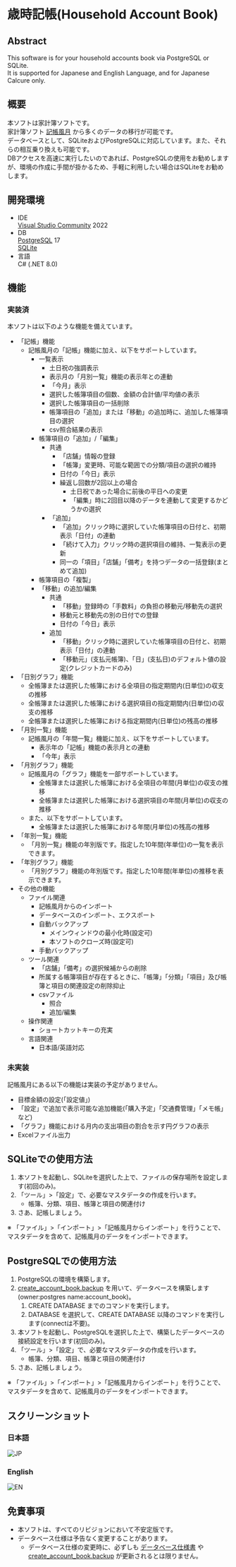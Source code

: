 # __歳時記帳(Household Account Book)__

## __Abstract__
This software is for your household accounts book via PostgreSQL or SQLite.  
It is supported for Japanese and English Language, and for Japanese Calcure only.  

## __概要__
本ソフトは家計簿ソフトです。  
家計簿ソフト [記帳風月](https://www.vector.co.jp/magazine/softnews/061024/n0610242.html) から多くのデータの移行が可能です。  
データベースとして、SQLiteおよびPostgreSQLに対応しています。また、それらの相互乗り換えも可能です。  
DBアクセスを高速に実行したいのであれば、PostgreSQLの使用をお勧めしますが、環境の作成に手間が掛かるため、手軽に利用したい場合はSQLiteをお勧めします。

## __開発環境__
* IDE  
  [Visual Studio Community](https://www.microsoft.com/ja-jp/dev/products/community.aspx) 2022  
* DB  
  [PostgreSQL](https://www.postgresql.org/) 17  
  [SQLite](https://sqlite.org/)
* 言語  
  C# (.NET 8.0)

## __機能__
### 実装済
本ソフトは以下のような機能を備えています。
* 「記帳」機能
	* 記帳風月の「記帳」機能に加え、以下をサポートしています。
		* 一覧表示
			* 土日祝の強調表示
			* 表示月の「月別一覧」機能の表示年との連動
			* 「今月」表示
			* 選択した帳簿項目の個数、金額の合計値/平均値の表示
			* 選択した帳簿項目の一括削除
			* 帳簿項目の「追加」または「移動」の追加時に、追加した帳簿項目の選択
			* csv照合結果の表示
		* 帳簿項目の「追加」/「編集」
			* 共通
				* 「店舗」情報の登録
				* 「帳簿」変更時、可能な範囲での分類/項目の選択の維持
				* 日付の「今日」表示
				* 繰返し回数が2回以上の場合
					* 土日祝であった場合に前後の平日への変更
					* 「編集」時に2回目以降のデータを連動して変更するかどうかの選択
			* 「追加」
				* 「追加」クリック時に選択していた帳簿項目の日付と、初期表示「日付」の連動
				* 「続けて入力」クリック時の選択項目の維持、一覧表示の更新
				* 同一の「項目」「店舗」「備考」を持つデータの一括登録(まとめて追加)
		* 帳簿項目の「複製」
		* 「移動」の追加/編集
			* 共通
				* 「移動」登録時の「手数料」の負担の移動元/移動先の選択
				* 移動元と移動先の別の日付での登録
				* 日付の「今日」表示
			* 追加
				* 「移動」クリック時に選択していた帳簿項目の日付と、初期表示「日付」の連動
				* 「移動元」(支払元帳簿)、「日」(支払日)のデフォルト値の設定(クレジットカードのみ)
* 「日別グラフ」機能
	* 全帳簿または選択した帳簿における全項目の指定期間内(日単位)の収支の推移
	* 全帳簿または選択した帳簿における選択項目の指定期間内(日単位)の収支の推移
	* 全帳簿または選択した帳簿における指定期間内(日単位)の残高の推移
* 「月別一覧」機能
	* 記帳風月の「年間一覧」機能に加え、以下をサポートしています。
		* 表示年の「記帳」機能の表示月との連動
		* 「今年」表示
* 「月別グラフ」機能
	* 記帳風月の「グラフ」機能を一部サポートしています。
		* 全帳簿または選択した帳簿における全項目の年間(月単位)の収支の推移
		* 全帳簿または選択した帳簿における選択項目の年間(月単位)の収支の推移
	* また、以下をサポートしています。
		* 全帳簿または選択した帳簿における年間(月単位)の残高の推移
* 「年別一覧」機能
	* 「月別一覧」機能の年別版です。指定した10年間(年単位)の一覧を表示できます。
* 「年別グラフ」機能
	* 「月別グラフ」機能の年別版です。指定した10年間(年単位)の推移を表示できます。
* その他の機能
	* ファイル関連
		* 記帳風月からのインポート
		* データベースのインポート、エクスポート
		* 自動バックアップ
			* メインウィンドウの最小化時(設定可)
			* 本ソフトのクローズ時(設定可)
		* 手動バックアップ
	* ツール関連
		* 「店舗」「備考」の選択候補からの削除
		* 所属する帳簿項目が存在するときに、「帳簿」「分類」「項目」及び帳簿と項目の関連設定の削除抑止
		* csvファイル
			* 照合
			* 追加/編集
	* 操作関連
		* ショートカットキーの充実
	* 言語関連
	    * 日本語/英語対応

### 未実装
記帳風月にある以下の機能は実装の予定がありません。
* 目標金額の設定(「設定値」)
* 「設定」で追加で表示可能な追加機能(「購入予定」「交通費管理」「メモ帳」など)
* 「グラフ」機能における月内の支出項目の割合を示す円グラフの表示
* Excelファイル出力

## __SQLiteでの使用方法__
1. 本ソフトを起動し、SQLiteを選択した上で、ファイルの保存場所を設定します(初回のみ)。
1. 「ツール」>「設定」で、必要なマスタデータの作成を行います。
    - 帳簿、分類、項目、帳簿と項目の関連付け
1. さあ、記帳しましょう。

※ 「ファイル」>「インポート」>「記帳風月からインポート」を行うことで、マスタデータを含めて、記帳風月のデータをインポートできます。

## __PostgreSQLでの使用方法__
1. PostgreSQLの環境を構築します。
1. [create_account_book.backup](./Materials/DB/create_account_book.backup) を用いて、データベースを構築します(owner:postgres name:account_book)。
   1. CREATE DATABASE までのコマンドを実行します。
   1. DATABASE を選択して、CREATE DATABASE 以降のコマンドを実行します(connectは不要)。
1. 本ソフトを起動し、PostgreSQLを選択した上で、構築したデータベースの接続設定を行います(初回のみ)。
1. 「ツール」>「設定」で、必要なマスタデータの作成を行います。   
    - 帳簿、分類、項目、帳簿と項目の関連付け
1. さあ、記帳しましょう。

※ 「ファイル」>「インポート」>「記帳風月からインポート」を行うことで、マスタデータを含めて、記帳風月のデータをインポートできます。

## __スクリーンショット__
### 日本語
![JP](./Materials/ScreenShot_jp.bmp)

### English
![EN](./Materials/ScreenShot_en.bmp)

## __免責事項__
* 本ソフトは、すべてのリビジョンにおいて不安定版です。
* データベース仕様は予告なく変更することがあります。
	* データベース仕様の変更時に、必ずしも [データベース仕様書](./Materials/DB/DbSpecifications.xlsx) や [create_account_book.backup](./Materials/DB/create_account_book.backup) が更新されるとは限りません。
